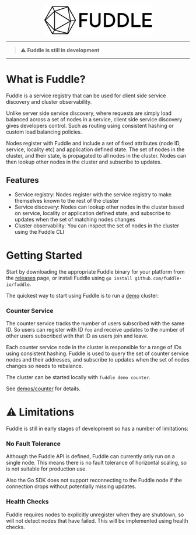 <p align="center">
  <img src='assets/images/logo.png?raw=true' width='60%'>
</p>

---

> :warning: **Fuddle is still in development**

---

# What is Fuddle?
Fuddle is a service registry that can be used for client side service discovery
and cluster observability.

Unlike server side service discovery, where requests are simply load balanced
across a set of nodes in a service, client side service discovery gives
developers control. Such as routing using consistent hashing or custom load
balancing policies.

Nodes register with Fuddle and include a set of fixed attributes (node ID,
service, locality etc) and application defined state. The set of nodes in the
cluster, and their state, is propagated to all nodes in the cluster. Nodes can
then lookup other nodes in the cluster and subscribe to updates.

## Features
* Service registry: Nodes register with the service registry to make themselves
known to the rest of the cluster
* Service discovery: Nodes can lookup other nodes in the cluster based on
service, locality or application defined state, and subscribe to updates when
the set of matching nodes changes
* Cluster observability: You can inspect the set of nodes in the cluster using
the Fuddle CLI

# Getting Started
Start by downloading the appropriate Fuddle binary for your platform from the
[releases](https://github.com/fuddle-io/fuddle/releases) page, or install
Fuddle using `go install github.com/fuddle-io/fuddle`.

The quickest way to start using Fuddle is to run a [demo](./demos) cluster:

### Counter Service
The counter service tracks the number of users subscribed with the same ID. So
users can register with ID `foo` and receive updates to the number of other
users subscribed with that ID as users join and leave.

Each counter service node in the cluster is responsible for a range of IDs using
consistent hashing. Fuddle is used to query the set of counter service nodes and
their addresses, and subscribe to updates when the set of nodes changes so needs
to rebalance.

The cluster can be started locally with `fuddle demo counter`.

See [demos/counter](./demos/counter) for details.

# :warning: Limitations
Fuddle is still in early stages of development so has a number of limitations:

### No Fault Tolerance
Although the Fuddle API is defined, Fuddle can currently only run on a single
node. This means there is no fault tolerance of horizontal scaling, so is not
suitable for production use.

Also the Go SDK does not support reconnecting to the Fuddle node if the connection drops without potentially missing updates.

### Health Checks
Fuddle requires nodes to explicitly unregister when they are shutdown, so will
not detect nodes that have failed. This will be implemented using health checks.
